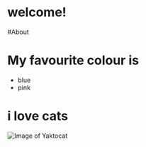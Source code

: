 # welcome!

#About
# My favourite colour is
+ blue
+ pink

# **i love cats**

![Image of Yaktocat](https://octodex.github.com/images/yaktocat.png)


